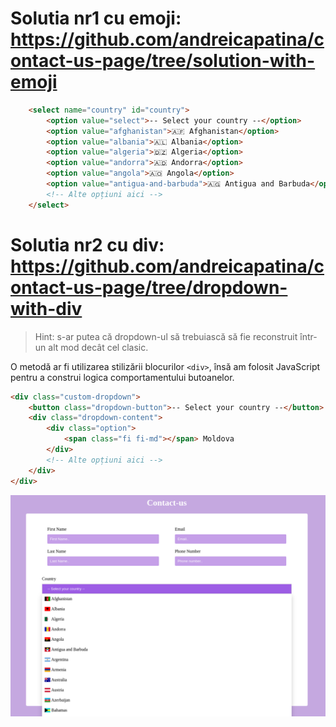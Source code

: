 # Solutia nr1 cu emoji: https://github.com/andreicapatina/contact-us-page/tree/solution-with-emoji

```HTML
    <select name="country" id="country">
        <option value="select">-- Select your country --</option>
        <option value="afghanistan">🇦🇫 Afghanistan</option>
        <option value="albania">🇦🇱 Albania</option>
        <option value="algeria">🇩🇿 Algeria</option>
        <option value="andorra">🇦🇩 Andorra</option>
        <option value="angola">🇦🇴 Angola</option>
        <option value="antigua-and-barbuda">🇦🇬 Antigua and Barbuda</option>
        <!-- Alte opțiuni aici -->
    </select>
```


# Solutia nr2 cu div: https://github.com/andreicapatina/contact-us-page/tree/dropdown-with-div

>Hint: s-ar putea că dropdown-ul să trebuiască să fie reconstruit într-un alt mod decât cel clasic.

O metodă ar fi utilizarea stilizării blocurilor `<div>`, însă am folosit JavaScript pentru a construi logica comportamentului butoanelor.
```HTML
<div class="custom-dropdown">
    <button class="dropdown-button">-- Select your country --</button>
    <div class="dropdown-content">
        <div class="option">
            <span class="fi fi-md"></span> Moldova
        </div>
        <!-- Alte opțiuni aici -->
    </div>
</div>

```
![screenshot](./images/preview1.png)